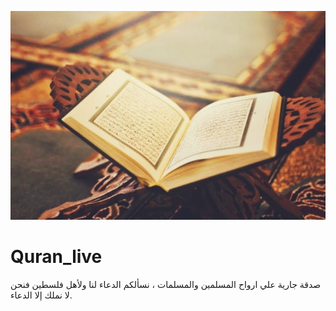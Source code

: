 ![](https://github.com/ZORO2045/Quran_live/blob/main/banner.jpg)
# Quran_live
صدقة جارية علي ارواح المسلمين والمسلمات ، نسألكم الدعاء لنا ولأهل  فلسطين فنحن لا نملك إلا الدعاء.
